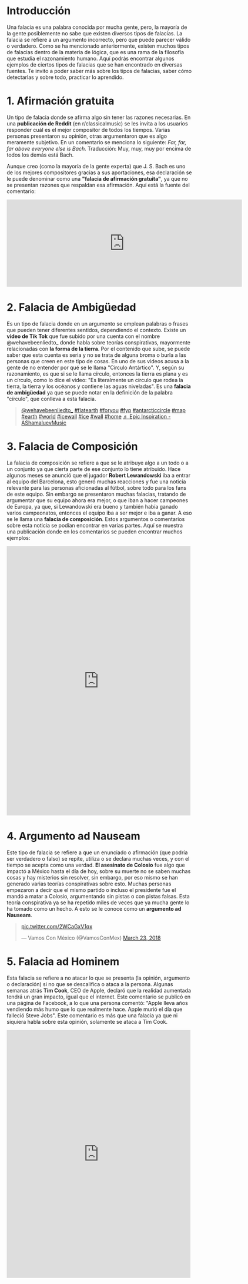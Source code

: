 # Introducción
Una falacia es una palabra conocida por mucha gente, pero, la mayoría de la gente posiblemente no sabe que existen diversos tipos de falacias. La falacia se refiere a un argumento incorrecto, pero que puede parecer válido o verdadero. 
Como se ha mencionado anteriormente, existen muchos tipos de falacias dentro de la materia de lógica, que es una rama de la filosofía que estudia el razonamiento humano. 
Aquí podrás encontrar algunos ejemplos de ciertos tipos de falacias que se han encontrado en diversas fuentes. Te invito a poder saber más sobre los tipos de falacias, saber cómo detectarlas y sobre todo, practicar lo aprendido.

# 1. Afirmación gratuita
Un tipo de falacia donde se afirma algo sin tener las razones necesarias.
En una **publicación de Reddit** (en r/classicalmusic) se les invita a los usuarios responder cuál es el mejor compositor de todos los tiempos. Varias personas presentaron su opinión, otras argumentaron que es algo meramente subjetivo.
En un comentario se menciona lo siguiente:
*Far, far, far above everyone else is Bach.*
Traducción: Muy, muy, muy por encima de todos los demás está Bach.

Aunque creo (como la mayoría de la gente experta) que J. S. Bach es uno de los mejores compositores gracias a sus aportaciones, esa declaración se le puede denominar como una **"falacia de afirmación gratuita"**, ya que no se presentan razones que respaldan esa afirmación. 
Aquí está la fuente del comentario: 

<iframe id="reddit-embed" src="https://www.redditmedia.com/r/classicalmusic/comments/6a79g0/who_do_you_think_is_the_best_composer_of_all_time/ip870uo/?depth=1&amp;showmore=false&amp;embed=true&amp;showtitle=true&amp;showmedia=false" sandbox="allow-scripts allow-same-origin allow-popups" style="border: none;" height="237" width="640" scrolling="no"></iframe>

# 2. Falacia de Ambigüedad 
Es un tipo de falacia donde en un argumento se emplean palabras o frases que pueden tener diferentes sentidos, dependiendo el contexto.
Existe un **video de Tik Tok** que fue subido por una cuenta con el nombre @wehavebeenliedto_ donde habla sobre teorías conspirativas, mayormente relacionadas con **la forma de la tierra**. Por el contenido que sube, se puede saber que esta cuenta es seria y no se trata de alguna broma o burla a las personas que creen en este tipo de cosas. En uno de sus videos acusa a la gente de no entender por qué se le llama "Círculo Antártico". Y, según su razonamiento, es que si se le llama círculo, entonces la tierra es plana y es un círculo, como lo dice el video: "Es literalmente un círculo que rodea la tierra, la tierra y los océanos y contiene las aguas niveladas". 
Es una **falacia de ambigüedad** ya que se puede notar en la definición de la palabra "círculo", que conlleva a esta falacia.

<blockquote class="tiktok-embed" cite="https://www.tiktok.com/@wehavebeenliedto_/video/7125554561368034565" data-video-id="7125554561368034565" style="max-width: 605px;min-width: 325px;" > <section> <a target="_blank" title="@wehavebeenliedto_" href="https://www.tiktok.com/@wehavebeenliedto_?refer=embed">@wehavebeenliedto_</a> <a title="flatearth" target="_blank" href="https://www.tiktok.com/tag/flatearth?refer=embed">#flatearth</a> <a title="foryou" target="_blank" href="https://www.tiktok.com/tag/foryou?refer=embed">#foryou</a> <a title="fyp" target="_blank" href="https://www.tiktok.com/tag/fyp?refer=embed">#fyp</a> <a title="antarcticcircle" target="_blank" href="https://www.tiktok.com/tag/antarcticcircle?refer=embed">#antarcticcircle</a> <a title="map" target="_blank" href="https://www.tiktok.com/tag/map?refer=embed">#map</a> <a title="earth" target="_blank" href="https://www.tiktok.com/tag/earth?refer=embed">#earth</a> <a title="world" target="_blank" href="https://www.tiktok.com/tag/world?refer=embed">#world</a> <a title="icewall" target="_blank" href="https://www.tiktok.com/tag/icewall?refer=embed">#icewall</a> <a title="ice" target="_blank" href="https://www.tiktok.com/tag/ice?refer=embed">#ice</a> <a title="wall" target="_blank" href="https://www.tiktok.com/tag/wall?refer=embed">#wall</a> <a title="home" target="_blank" href="https://www.tiktok.com/tag/home?refer=embed">#home</a> <a target="_blank" title="♬ Epic Inspiration - AShamaluevMusic" href="https://www.tiktok.com/music/Epic-Inspiration-6850611172035577858?refer=embed">♬ Epic Inspiration - AShamaluevMusic</a> </section> </blockquote> <script async src="https://www.tiktok.com/embed.js"></script>

# 3. Falacia de Composición
La falacia de composición se refiere a que se le atribuye algo a un todo o a un conjunto ya que cierta parte de ese conjunto lo tiene atribuido. Hace algunos meses se anunció que el jugador **Robert Lewandowski** iba a entrar al equipo del Barcelona, esto generó muchas reacciones y fue una noticia relevante para las personas aficionadas al fútbol, sobre todo para los fans de este equipo. Sin embargo se presentaron muchas falacias, tratando de argumentar que su equipo ahora era mejor, o que iban a hacer campeones de Europa, ya que, si Lewandowski era bueno y también había ganado varios campeonatos, entonces el equipo iba a ser mejor e iba a ganar. A eso se le llama una **falacia de composición**. Estos argumentos o comentarios sobre esta noticia se podían encontrar en varias partes. Aquí se muestra una publicación donde en los comentarios se pueden encontrar muchos ejemplos: 

<iframe src="https://www.facebook.com/plugins/post.php?href=https%3A%2F%2Fwww.facebook.com%2FplanetaBlaugrsna%2Fposts%2Fpfbid02LJsu646ZoHLb3TkQ6V7mu4X8RyDVUQFFPLkup51ZFkTPzxTLLnMabxhuUmztfQccl&show_text=true&width=500" width="500" height="732" style="border:none;overflow:hidden" scrolling="no" frameborder="0" allowfullscreen="true" allow="autoplay; clipboard-write; encrypted-media; picture-in-picture; web-share"></iframe>

# 4. Argumento ad Nauseam
Este tipo de falacia se refiere a que un enunciado o afirmación (que podría ser verdadero o falso) se repite, utiliza o se declara muchas veces, y con el tiempo se acepta como una verdad. 
**El asesinato de Colosio** fue algo que impactó a México hasta el día de hoy, sobre su muerte no se saben muchas cosas y hay misterios sin resolver, sin embargo, por eso mismo se han generado varias teorías conspirativas sobre esto. Muchas personas empezaron a decir que el mismo partido o incluso el presidente fue el mandó a matar a Colosio, argumentando sin pistas o con pistas falsas. Esta teoría conspirativa ya se ha repetido miles de veces que ya mucha gente lo ha tomado como un hecho. A esto se le conoce como un **argumento ad Nauseam**.

<blockquote class="twitter-tweet"><p lang="qme" dir="ltr"> <a href="https://t.co/2WCaGxV1qx">pic.twitter.com/2WCaGxV1qx</a></p>&mdash; Vamos Con México (@VamosConMex) <a href="https://twitter.com/VamosConMex/status/977263098926047232?ref_src=twsrc%5Etfw">March 23, 2018</a></blockquote> <script async src="https://platform.twitter.com/widgets.js" charset="utf-8"></script>

# 5. Falacia ad Hominem
Esta falacia se refiere a no atacar lo que se presenta (la opinión, argumento o declaración) si no que se descalifica o ataca a la persona.
Algunas semanas atrás **Tim Cook**, CEO de Apple, declaró que la realidad aumentada tendrá un gran impacto, igual que el internet. Este comentario se publicó en una página de Facebook, a lo que una persona comentó: "Apple lleva años vendiendo más humo que lo que realmente hace. Apple murió el día que falleció Steve Jobs". Este comentario es más que una falacia ya que ni siquiera habla sobre esta opinión, solamente se ataca a Tim Cook.

<iframe src="https://www.facebook.com/plugins/post.php?href=https%3A%2F%2Fwww.facebook.com%2Fcerebrosoficial%2Fposts%2Fpfbid0czUrCuwvawmNqnUwEmBwHFrbNwZ1quEoxWru7gxKbZJPsJCQdy7LKNB9zkuS7PPHl&show_text=true&width=500" width="500" height="674" style="border:none;overflow:hidden" scrolling="no" frameborder="0" allowfullscreen="true" allow="autoplay; clipboard-write; encrypted-media; picture-in-picture; web-share"></iframe>


